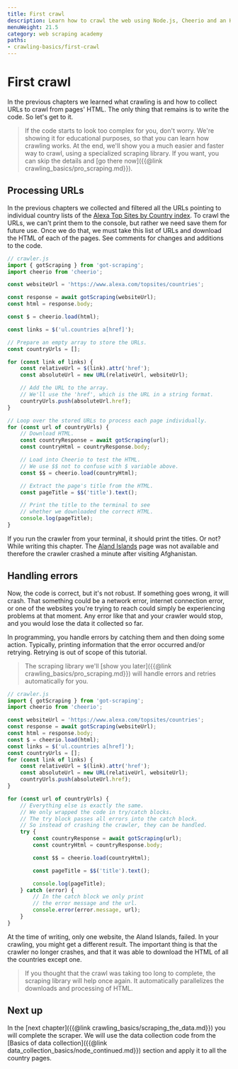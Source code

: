 ```yaml
---
title: First crawl
description: Learn how to crawl the web using Node.js, Cheerio and an HTTP client. Collect URLs and use them to visit more websites.
menuWeight: 21.5
category: web scraping academy
paths:
- crawling-basics/first-crawl
---
```


# [](#first-crawling) First crawl

In the previous chapters we learned what crawling is and how to collect URLs to crawl from pages' HTML. The only thing that remains is to write the code. So let's get to it.

> If the code starts to look too complex for you, don't worry. We're showing it for educational purposes, so that you can learn how crawling works. At the end, we'll show you a much easier and faster way to crawl, using a specialized scraping library. If you want, you can skip the details and [go there now]({{@link crawling_basics/pro_scraping.md}}).

## [](#processing-urls) Processing URLs

In the previous chapters we collected and filtered all the URLs pointing to individual country lists of the <a href="https://www.alexa.com/topsites/countries" target="_blank">Alexa Top Sites by Country index</a>. To crawl the URLs, we can't print them to the console, but rather we need save them for future use. Once we do that, we must take this list of URLs and download the HTML of each of the pages. See comments for changes and additions to the code.

```js
// crawler.js
import { gotScraping } from 'got-scraping';
import cheerio from 'cheerio';

const websiteUrl = 'https://www.alexa.com/topsites/countries';

const response = await gotScraping(websiteUrl);
const html = response.body;

const $ = cheerio.load(html);

const links = $('ul.countries a[href]');

// Prepare an empty array to store the URLs.
const countryUrls = [];

for (const link of links) {
    const relativeUrl = $(link).attr('href');
    const absoluteUrl = new URL(relativeUrl, websiteUrl);

    // Add the URL to the array.
    // We'll use the 'href', which is the URL in a string format.
    countryUrls.push(absoluteUrl.href);
}

// Loop over the stored URLs to process each page individually.
for (const url of countryUrls) {
    // Download HTML.
    const countryResponse = await gotScraping(url);
    const countryHtml = countryResponse.body;

    // Load into Cheerio to test the HTML.
    // We use $$ not to confuse with $ variable above.
    const $$ = cheerio.load(countryHtml);

    // Extract the page's title from the HTML.
    const pageTitle = $$('title').text();

    // Print the title to the terminal to see
    // whether we downloaded the correct HTML.
    console.log(pageTitle);
}
```

If you run the crawler from your terminal, it should print the titles. Or not? While writing this chapter. The <a href="https://www.alexa.com/topsites/countries/AX" target="_blank">Aland Islands</a> page was not available and therefore the crawler crashed a minute after visiting Afghanistan.

## [](#handling-errors) Handling errors

Now, the code is correct, but it's not robust. If something goes wrong, it will crash. That something could be a network error, internet connection error, or one of the websites you're trying to reach could simply be experiencing problems at that moment. Any error like that and your crawler would stop, and you would lose the data it collected so far.

In programming, you handle errors by catching them and then doing some action. Typically, printing information that the error occurred and/or retrying. Retrying is out of scope of this tutorial.

> The scraping library we'll [show you later]({{@link crawling_basics/pro_scraping.md}}) will handle errors and retries automatically for you.

```js
// crawler.js
import { gotScraping } from 'got-scraping';
import cheerio from 'cheerio';

const websiteUrl = 'https://www.alexa.com/topsites/countries';
const response = await gotScraping(websiteUrl);
const html = response.body;
const $ = cheerio.load(html);
const links = $('ul.countries a[href]');
const countryUrls = [];
for (const link of links) {
    const relativeUrl = $(link).attr('href');
    const absoluteUrl = new URL(relativeUrl, websiteUrl);
    countryUrls.push(absoluteUrl.href);
}

for (const url of countryUrls) {
    // Everything else is exactly the same.
    // We only wrapped the code in try/catch blocks.
    // The try block passes all errors into the catch block.
    // So instead of crashing the crawler, they can be handled.
    try {
        const countryResponse = await gotScraping(url);
        const countryHtml = countryResponse.body;

        const $$ = cheerio.load(countryHtml);

        const pageTitle = $$('title').text();

        console.log(pageTitle);
    } catch (error) {
        // In the catch block we only print
        // the error message and the url.
        console.error(error.message, url);
    }
}
```

At the time of writing, only one website, the Aland Islands, failed. In your crawling, you might get a different result. The important thing is that the crawler no longer crashes, and that it was able to download the HTML of all the countries except one.

> If you thought that the crawl was taking too long to complete, the scraping library will help once again. It automatically parallelizes the downloads and processing of HTML.

## [](#next) Next up

In the [next chapter]({{@link crawling_basics/scraping_the_data.md}}) you will complete the scraper. We will use the data collection code from the [Basics of data collection]({{@link data_collection_basics/node_continued.md}}) section and apply it to all the country pages.
